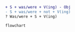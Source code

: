 ```diff
+ S + was/were + V(ing) - Obj
- S + was/were + not + V(ing)
? Was/were + S + V(ing)
```

```mermaid
flowchart 
```